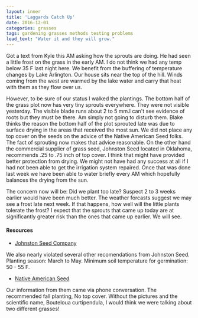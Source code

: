 ```yaml
---
layout: inner
title: 'Laggards Catch Up'
date: 2016-12-01
categories: grasses
tags: gardening grasses methods testing problems
lead_text: "Water it and they will grow."
---
```


Got a text from Kyle this AM asking how the sprouts are doing. He had seen a little frost on the grass in the early AM. I do not think we had any temp below 35 F last night here. We benefit from the buffering of temperature changes by Lake Arlington. Our house sits near the top of the hill. Winds coming from the west are warmed by the lake water and carry that heat with them as they flow over us.

However, to be sure of our status I walked the plantings. The bottom half of the grass plot now has very tiny sprouts everywhere. They were not visible yesterday. The visible blade runs about 2 to 5 mm.I can't see evidence of roots but they must be there. Am simply not going to disturb them. Blake thinks the reason the bottom half of the plot sprouted late was due to surface drying in the areas that received the most sun. We did not place any top cover on the seeds on the advice of the Native American Seed folks. The fact of sprouting now makes that advice reasonable. On the other hand the commercial supplier of grass seed, Johnston Seed located in Oklahoma, recommends .25 to .75 inch of top cover. I think that might have provided better protection from drying. We might not have had any success at all if I had not been able to get the irrigation system repaired. Once that was done last week we have been able to water briefly every AM which hopefully balances the drying from the sun.

The concern now will be: Did we plant too late? Suspect 2 to 3 weeks earlier would have been much better. The weather forcasts suggest we may see a frost late next week. If that happens, how well will the little plants tolerate the frost? I expect that the sprouts that came up today are at significantly greater risk than the ones that came up earlier. We will see.


#### Resources

* [Johnston Seed Company](http://www.jeinc.com/sideoats-grama)

We also nearly violated several other recomendations from Johnston Seed. Planting season: March to May. Minimum soil temperature for germination: 50 - 55 F.

* [Native American Seed](http://www.seedsource.com/catalog/detail.asp?product_id=2004)

Our information from them came via phone conversation. The recommended fall planting, No top cover. Without the pictures and the scientific name, Bouteloua curtipendula, I would think we were talking about two different grasses!
